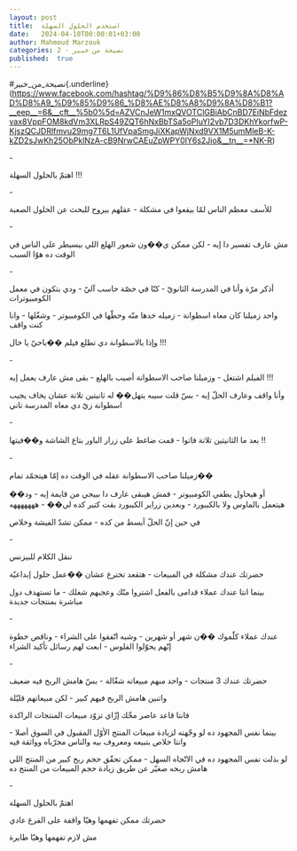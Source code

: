 ```yaml
---
layout: post
title:  استخدم الحلول السهلة
date:   2024-04-10T00:00:01+03:00
author: Mahmoud Marzouk
categories: 2 - نصيحة من خبير
published:  true
---
```

\#نصيحة_من_خبير{.underline}(https://www.facebook.com/hashtag/%D9%86%D8%B5%D9%8A%D8%AD%D8%A9_%D9%85%D9%86_%D8%AE%D8%A8%D9%8A%D8%B1?__eep__=6&__cft__%5b0%5d=AZVCnJeW1mxQVOTClGBiAbCnBD7EiNbFdezvax8VppFOM8kdVm3XLRpS49ZQT6hNxBbTSa5oPIuYI2vb7D3DKhYkorfwP-KjszQCJDRlfmvu29mg7T6L1UfVpaSmgJiXKapWjNxd9VX1M5umMleB-K-kZD2sJwKh25ObPklNzA-cB9NrwCAEuZpWPY0IY6s2Jio&__tn__=*NK-R)

\-

اهتمّ بالحلول السهلة !!!

\-

للأسف معظم الناس لمّا بيقعوا في مشكلة - عقلهم بيروح للبحث عن الحلول
الصعبة

\-

مش عارف تفسير دا إيه - لكن ممكن ي��ون شعور الهلع اللي بيسيطر على الناس
في الوقت ده هوّا السبب

\-

أذكر مرّة وأنا في المدرسة الثانويّ - كنّا في حصّة حاسب آليّ - ودي بتكون في
معمل الكومبيوترات

واحد زميلنا كان معاه اسطوانة - زميله خدها منّه وحطّها في الكومبيوتر -
وشغّلها - وانا كنت واقف

وإذا بالاسطوانة دي تطلع فيلم ��باحيّ يا خال !!!

\-

الفيلم اشتغل - وزميلنا صاحب الاسطوانة أصيب بالهلع - بقى مش عارف يعمل
إيه !!!

وأنا واقف وعارف الحلّ إيه - بسّ قلت سيبه يتهل�� له ثانيتين تلاتة عشان يخاف
يجيب اسطوانة زيّ دي معاه المدرسة تاني

\-

بعد ما الثانيتين تلاتة فاتوا - قمت ضاغط على زرار الباور بتاع الشاشة
و��فيتها !!

\-

زميلنا صاحب الاسطوانة عقله في الوقت ده إمّا هيتجمّد تمام��

أو هيحاول يطفي الكومبيوتر - فمش هيبقى عارف دا بييجي من قايمة إيه - ود��
هيتعمل بالماوس ولا بالكيبورد - وبعدين زراير الكيبورد بقت كتير كده لي�� -
هههههههه

في حين إنّ الحلّ أبسط من كده - ممكن تشدّ الفيشة وخلاص

\-

ننقل الكلام للبيزنس

حضرتك عندك مشكلة في المبيعات - هتقعد تخترع عشان ��عمل حلول
إبداعيّة

بينما انتا عندك عملاء قدامى بالفعل اشتروا منّك وعجبهم شغلك - ما تستهدف
دول مباشرة بمنتجات جديدة

\-

عندك عملاء كلّموك ��ن شهر أو شهرين - وشبه اتّفقوا على الشراء - وناقص خطوة
إنّهم يحوّلوا الفلوس - ابعت لهم رسائل تأكيد الشراء

\-

حضرتك عندك 3 منتجات - واحد منهم مبيعاته شغّالة - بسّ هامش الربح فيه
ضعيف

واتنين هامش الربح فيهم كبير - لكن مبيعاتهم قليّلة

فانتا قاعد عاصر مخّك إزّاي تزوّد مبيعات المنتجات الراكدة

بينما نفس المجهود ده لو وجّهته لزيادة مبيعات المنتج الأوّل المقبول في
السوق أصلا - وانتا خلاص بتبيعه ومعروف بيه والناس مجرّباه وواثقة
فيه

لو بذلت نفس المجهود ده في الاتّجاه السهل - ممكن تحقّق حجم ربح كبير من
المنتج اللي هامش ربحه صغيّر عن طريق زيادة حجم المبيعات من المنتج
ده

\-

اهتمّ بالحلول السهلة

حضرتك ممكن تفهمها وهيّا واقفة على الفرع عادي

مش لازم تفهمها وهيّا طايرة
